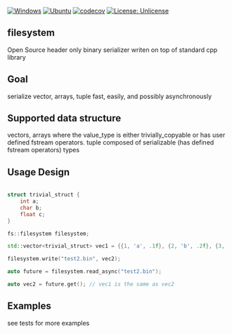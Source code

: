 [![Windows](https://github.com/FrancoisSestier/filesystem/actions/workflows/windows.yml/badge.svg)](https://github.com/FrancoisSestier/filesystem/actions/workflows/windows.yml) [![Ubuntu](https://github.com/FrancoisSestier/filesystem/actions/workflows/ubuntu.yml/badge.svg)](https://github.com/FrancoisSestier/filesystem/actions/workflows/ubuntu.yml) [![codecov](https://codecov.io/gh/FrancoisSestier/filesystem/branch/master/graph/badge.svg?token=ZPDP1TAO3Z)](https://codecov.io/gh/FrancoisSestier/filesystem) [![License: Unlicense](https://img.shields.io/badge/license-Unlicense-blue.svg)](http://unlicense.org/)

## filesystem
Open Source header only binary serializer writen on top of standard cpp library

## Goal
serialize vector, arrays, tuple fast, easily, and possibly asynchronously

## Supported data structure 
vectors, arrays where the value_type is either trivially_copyable or has user defined fstream operators.
tuple composed of serializable (has defined fstream operators) types


## Usage Design 

```c++
	
struct trivial_struct {
	int a;
	char b;
	float c;
}

fs::filesystem filesystem;

std::vector<trivial_struct> vec1 = {{1, 'a', .1f}, {2, 'b', .2f}, {3, 'c', .3f}};

filesystem.write("test2.bin", vec2);

auto future = filesystem.read_async("test2.bin");

auto vec2 = future.get(); // vec1 is the same as vec2 

```

## Examples 
see tests for more examples 
 
